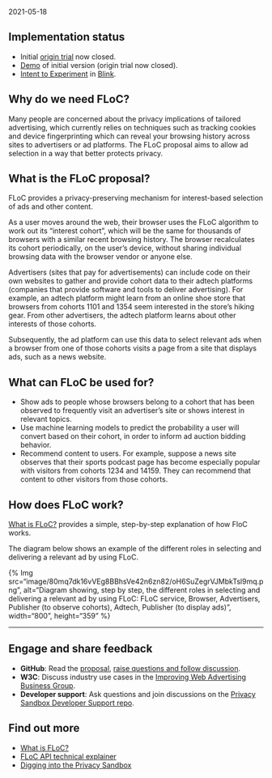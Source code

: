2021-05-18

Implementation status
---------------------

-   Initial [origin trial](https://web.dev/origin-trials) now closed.
-   [Demo](https://floc.glitch.me/) of initial version (origin trial now closed).
-   [Intent to Experiment](https://groups.google.com/a/chromium.org/g/blink-dev/c/MmijXrmwrJs) in [Blink](https://www.chromium.org/blink).

Why do we need FLoC?
--------------------

Many people are concerned about the privacy implications of tailored advertising, which currently relies on techniques such as tracking cookies and device fingerprinting which can reveal your browsing history across sites to advertisers or ad platforms. The FLoC proposal aims to allow ad selection in a way that better protects privacy.

What is the FLoC proposal?
--------------------------

FLoC provides a privacy-preserving mechanism for interest-based selection of ads and other content.

As a user moves around the web, their browser uses the FLoC algorithm to work out its “interest cohort”, which will be the same for thousands of browsers with a similar recent browsing history. The browser recalculates its cohort periodically, on the user’s device, without sharing individual browsing data with the browser vendor or anyone else.

Advertisers (sites that pay for advertisements) can include code on their own websites to gather and provide cohort data to their adtech platforms (companies that provide software and tools to deliver advertising). For example, an adtech platform might learn from an online shoe store that browsers from cohorts 1101 and 1354 seem interested in the store’s hiking gear. From other advertisers, the adtech platform learns about other interests of those cohorts.

Subsequently, the ad platform can use this data to select relevant ads when a browser from one of those cohorts visits a page from a site that displays ads, such as a news website.

What can FLoC be used for?
--------------------------

-   Show ads to people whose browsers belong to a cohort that has been observed to frequently visit an advertiser’s site or shows interest in relevant topics.
-   Use machine learning models to predict the probability a user will convert based on their cohort, in order to inform ad auction bidding behavior.
-   Recommend content to users. For example, suppose a news site observes that their sports podcast page has become especially popular with visitors from cohorts 1234 and 14159. They can recommend that content to other visitors from those cohorts.

How does FLoC work?
-------------------

[What is FLoC?](https://web.dev/floc/#how-does-floc-work) provides a simple, step-by-step explanation of how FloC works.

The diagram below shows an example of the different roles in selecting and delivering a relevant ad by using FLoC.

{% Img src=“image/80mq7dk16vVEg8BBhsVe42n6zn82/oH6SuZegrVJMbkTsl9mq.png”, alt=“Diagram showing, step by step, the different roles in selecting and delivering a relevant ad by using FLoC: FLoC service, Browser, Advertisers, Publisher (to observe cohorts), Adtech, Publisher (to display ads)”, width=“800”, height=“359” %}

------------------------------------------------------------------------

Engage and share feedback
-------------------------

-   **GitHub**: Read the [proposal](https://github.com/WICG/floc), [raise questions and follow discussion](https://github.com/WICG/floc/issues).
-   **W3C**: Discuss industry use cases in the [Improving Web Advertising Business Group](https://www.w3.org/community/web-adv/participants).
-   **Developer support**: Ask questions and join discussions on the [Privacy Sandbox Developer Support repo](https://github.com/GoogleChromeLabs/privacy-sandbox-dev-support).

Find out more
-------------

-   [What is FLoC?](https://www.web.dev)
-   [FLoC API technical explainer](https://github.com/WICG/floc)
-   [Digging into the Privacy Sandbox](https://web.dev/digging-into-the-privacy-sandbox)
